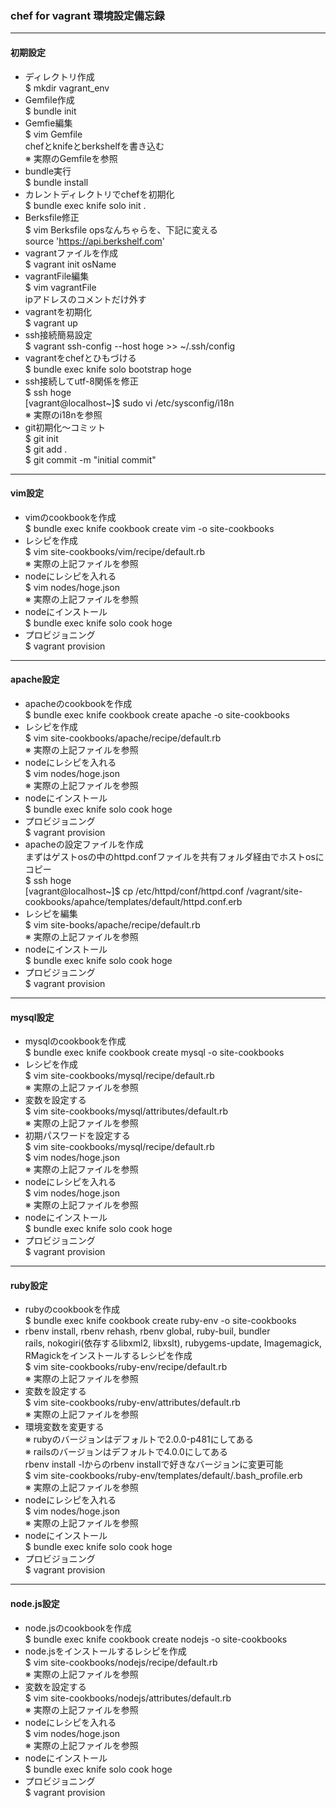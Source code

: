 ### chef for vagrant 環境設定備忘録
***

#### 初期設定  

* ディレクトリ作成  
$ mkdir vagrant_env  
* Gemfile作成  
$ bundle init  
* Gemfie編集  
$ vim Gemfile  
chefとknifeとberkshelfを書き込む  
※ 実際のGemfileを参照
* bundle実行  
$ bundle install  
* カレントディレクトリでchefを初期化  
$ bundle exec knife solo init .  
* Berksfile修正  
$ vim Berksfile
opsなんちゃらを、下記に変える  
source 'https://api.berkshelf.com'  
* vagrantファイルを作成  
$ vagrant init osName  
* vagrantFile編集  
$ vim vagrantFile  
ipアドレスのコメントだけ外す  
* vagrantを初期化  
$ vagrant up  
* ssh接続簡易設定  
$ vagrant ssh-config --host hoge >> ~/.ssh/config  
* vagrantをchefとひもづける  
$ bundle exec knife solo bootstrap hoge  
* ssh接続してutf-8関係を修正  
$ ssh hoge  
[vagrant@localhost~]$ sudo vi /etc/sysconfig/i18n  
※ 実際のi18nを参照
* git初期化〜コミット  
$ git init  
$ git add .  
$ git commit -m "initial commit"  

***

#### vim設定  

* vimのcookbookを作成  
$ bundle exec knife cookbook create vim -o site-cookbooks  
* レシピを作成  
$ vim site-cookbooks/vim/recipe/default.rb  
※ 実際の上記ファイルを参照  
* nodeにレシピを入れる  
$ vim nodes/hoge.json  
※ 実際の上記ファイルを参照  
* nodeにインストール  
$ bundle exec knife solo cook hoge  
* プロビジョニング  
$ vagrant provision  

***

#### apache設定  

* apacheのcookbookを作成  
$ bundle exec knife cookbook create apache -o site-cookbooks  
* レシピを作成  
$ vim site-cookbooks/apache/recipe/default.rb  
※ 実際の上記ファイルを参照  
* nodeにレシピを入れる  
$ vim nodes/hoge.json  
※ 実際の上記ファイルを参照  
* nodeにインストール  
$ bundle exec knife solo cook hoge  
* プロビジョニング  
$ vagrant provision  
* apacheの設定ファイルを作成  
まずはゲストosの中のhttpd.confファイルを共有フォルダ経由でホストosにコピー  
$ ssh hoge  
[vagrant@localhost~]$ cp /etc/httpd/conf/httpd.conf /vagrant/site-cookbooks/apahce/templates/default/httpd.conf.erb  
* レシピを編集  
$ vim site-books/apache/recipe/default.rb  
※ 実際の上記ファイルを参照  
* nodeにインストール  
$ bundle exec knife solo cook hoge  
* プロビジョニング  
$ vagrant provision  

***

#### mysql設定  

* mysqlのcookbookを作成  
$ bundle exec knife cookbook create mysql -o site-cookbooks  
* レシピを作成  
$ vim site-cookbooks/mysql/recipe/default.rb  
※ 実際の上記ファイルを参照  
* 変数を設定する  
$ vim site-cookbooks/mysql/attributes/default.rb  
※ 実際の上記ファイルを参照  
* 初期パスワードを設定する  
$ vim site-cookbooks/mysql/recipe/default.rb  
$ vim nodes/hoge.json  
※ 実際の上記ファイルを参照  
* nodeにレシピを入れる  
$ vim nodes/hoge.json  
※ 実際の上記ファイルを参照  
* nodeにインストール  
$ bundle exec knife solo cook hoge  
* プロビジョニング  
$ vagrant provision  

***

#### ruby設定  

* rubyのcookbookを作成  
$ bundle exec knife cookbook create ruby-env -o site-cookbooks  
* rbenv install, rbenv rehash, rbenv global, ruby-buil, bundler  
rails, nokogiri(依存するlibxml2, libxslt), rubygems-update, Imagemagick,  
RMagickをインストールするレシピを作成  
$ vim site-cookbooks/ruby-env/recipe/default.rb  
※ 実際の上記ファイルを参照  
* 変数を設定する  
$ vim site-cookbooks/ruby-env/attributes/default.rb  
※ 実際の上記ファイルを参照  
* 環境変数を変更する  
※ rubyのバージョンはデフォルトで2.0.0-p481にしてある  
※ railsのバージョンはデフォルトで4.0.0にしてある  
rbenv install -lからのrbenv installで好きなバージョンに変更可能  
$ vim site-cookbooks/ruby-env/templates/default/.bash_profile.erb  
※ 実際の上記ファイルを参照  
* nodeにレシピを入れる  
$ vim nodes/hoge.json  
※ 実際の上記ファイルを参照  
* nodeにインストール  
$ bundle exec knife solo cook hoge  
* プロビジョニング  
$ vagrant provision  

***

#### node.js設定  

* node.jsのcookbookを作成  
$ bundle exec knife cookbook create nodejs -o site-cookbooks  
* node.jsをインストールするレシピを作成  
$ vim site-cookbooks/nodejs/recipe/default.rb  
※ 実際の上記ファイルを参照  
* 変数を設定する  
$ vim site-cookbooks/nodejs/attributes/default.rb  
※ 実際の上記ファイルを参照  
* nodeにレシピを入れる  
$ vim nodes/hoge.json  
※ 実際の上記ファイルを参照  
* nodeにインストール  
$ bundle exec knife solo cook hoge  
* プロビジョニング  
$ vagrant provision  